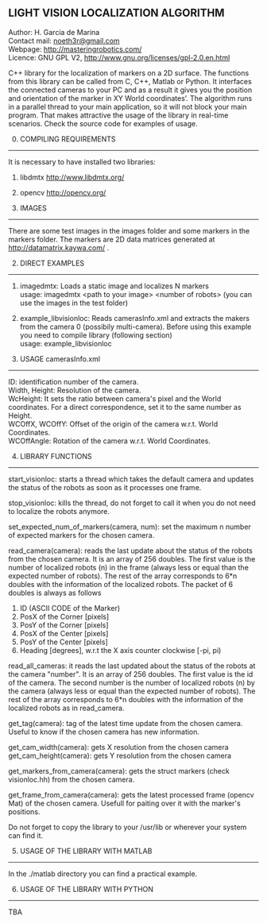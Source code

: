 LIGHT VISION LOCALIZATION ALGORITHM
--------------------------------------------------------------

Author: H. Garcia de Marina  
Contact mail: noeth3r@gmail.com  
Webpage: http://masteringrobotics.com/  
Licence: GNU GPL V2, http://www.gnu.org/licenses/gpl-2.0.en.html

C++ library for the localization of markers on a 2D surface. The functions from this library can be called from C, C++, Matlab or Python. It interfaces the connected cameras to your PC and as a result it gives you the position and orientation of the marker in XY World coordinates’. The algorithm runs in a parallel thread to your main application, so it will not block your main program. That makes attractive the usage of the library in real-time scenarios. Check the source code for examples of usage.

0. COMPILING REQUIREMENTS
-------------------------
It is necessary to have installed two libraries:  
1. libdmtx http://www.libdmtx.org/  
2. opencv  http://opencv.org/


1. IMAGES
---------

There are some test images in the images folder and some markers 
in the markers folder. The markers are 2D data matrices generated
at http://datamatrix.kaywa.com/ .

2. DIRECT EXAMPLES
------------------

1. imagedmtx: Loads a static image and localizes N markers  
usage: imagedmtx \<path to your image\> \<number of robots\> (you can use the images in the test folder)

2. example_libvisionloc: Reads camerasInfo.xml and extracts the makers from the
camera 0 (possibily multi-camera). Before using this example you need to compile  library (following section)  
usage: example_libvisionloc

3. USAGE camerasInfo.xml
------------------------

ID: identification number of the camera.  
Width, Height: Resolution of the camera.  
WcHeight: It sets the ratio between camera's pixel and the World coordinates. For a direct correspondence, set it to the same number as Height.  
WCOffX, WCOffY: Offset of the origin of the camera w.r.t. World Coordinates.  
WCOffAngle: Rotation of the camera w.r.t. World Coordinates.

4. LIBRARY FUNCTIONS
-------------------------

start_visionloc: starts a thread which takes the default camera and 
updates the status of the robots as soon as it processes one frame.

stop_visionloc: kills the thread, do not forget to call it when you
do not need to localize the robots anymore.

set_expected_num_of_markers(camera, num): set the maximum n number of expected markers for the chosen camera.

read_camera(camera): reads the last update about the status of the robots from 
the chosen camera. It is an array of 256 doubles. The first value is the number of localized robots (n) in the frame (always less or equal than the expected number of robots). The rest of the array corresponds to 6*n doubles with the information of the localized robots. The packet of 6 doubles is always as follows

1. ID (ASCII CODE of the Marker)
2. PosX of the Corner [pixels]
3. PosY of the Corner [pixels]
4. PosX of the Center [pixels]
5. PosY of the Center [pixels]
6. Heading [degrees], w.r.t the X axis counter clockwise [-pi, pi)

read_all_cameras: it reads the last updated about the status of the robots at the camera "number". It is an array of 256 doubles. The first value is the id of the camera. The second number is the number of localized robots (n) by the camera (always less or equal than the expected number of robots). The rest of the array corresponds to 6*n doubles with the information of the localized robots as in read_camera.

get_tag(camera): tag of the latest time update from the chosen camera. Useful to know if the chosen camera has new information.

get_cam_width(camera): gets X resolution from the chosen camera
get_cam_height(camera): gets Y resolution from the chosen camera

get_markers_from_camera(camera): gets the struct markers (check visionloc.hh) from the chosen camera.

get_frame_from_camera(camera): gets the latest processed frame (opencv Mat) of the chosen camera. Usefull for paiting over it with the marker's positions.

Do not forget to copy the library to your /usr/lib or wherever your
system can find it.


5. USAGE OF THE LIBRARY WITH MATLAB
------------------------------
In the ./matlab directory you can find a practical example.


6. USAGE OF THE LIBRARY WITH PYTHON
-----------------------------------
TBA
